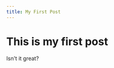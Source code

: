 ```yaml
---
title: My First Post
---
```


<h1 id="this-is-my-first-post">This is my first post</h1>
<p>Isn&#39;t it great?</p>
